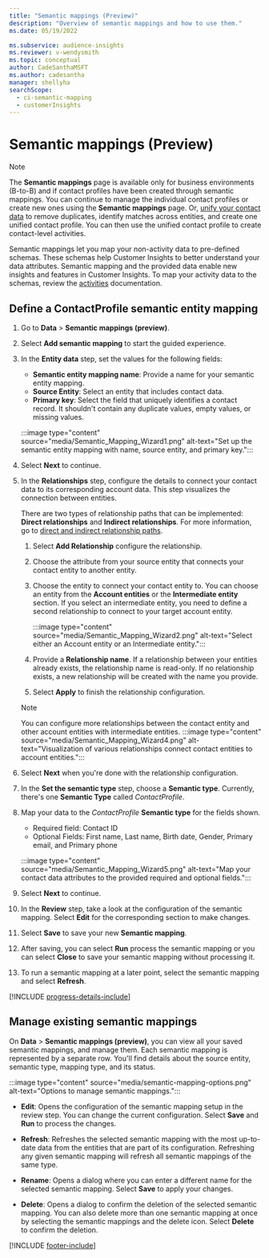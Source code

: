 ```yaml
---
title: "Semantic mappings (Preview)"
description: "Overview of semantic mappings and how to use them." 
ms.date: 05/19/2022

ms.subservice: audience-insights
ms.reviewer: v-wendysmith
ms.topic: conceptual
author: CadeSanthaMSFT
ms.author: cadesantha
manager: shellyha
searchScope: 
  - ci-semantic-mapping
  - customerInsights
---
```


# Semantic mappings (Preview)

> [!NOTE]
> The **Semantic mappings** page is available only for business environments (B-to-B) and if contact profiles have been created through semantic mappings. You can continue to manage the individual contact profiles or create new ones using the **Semantic mappings** page. Or, [unify your contact data](data-unification-contacts.md) to remove duplicates, identify matches across entities, and create one unified contact profile. You can then use the unified contact profile to create contact-level activities.

Semantic mappings let you map your non-activity data to pre-defined schemas. These schemas help Customer Insights to better understand your data attributes. Semantic mapping and the provided data enable new insights and features in Customer Insights. To map your activity data to the schemas, review the [activities](activities.md) documentation.

## Define a ContactProfile semantic entity mapping

1. Go to **Data** > **Semantic mappings (preview)**.

1. Select **Add semantic mapping** to start the guided experience.

1. In the **Entity data** step, set the values for the following fields:

   - **Semantic entity mapping name**: Provide a name for your semantic entity mapping.
   - **Source Entity**: Select an entity that includes contact data.
   - **Primary key**: Select the field that uniquely identifies a contact record. It shouldn't contain any duplicate values, empty values, or missing values.

   :::image type="content" source="media/Semantic_Mapping_Wizard1.png" alt-text="Set up the semantic entity mapping with name, source entity, and primary key.":::

1. Select **Next** to continue.

1. In the **Relationships** step, configure the details to connect your contact data to its corresponding account data. This step visualizes the connection between entities.  

   There are two types of relationship paths that can be implemented: **Direct relationships** and **Indirect relationships**. For more information, go to [direct and indirect relationship paths](relationships.md#relationship-paths).

   1. Select **Add Relationship** configure the relationship.
   1. Choose the attribute from your source entity that connects your contact entity to another entity.
   1. Choose the entity to connect your contact entity to. You can choose an entity from the **Account entities** or the **Intermediate entity** section. If you select an intermediate entity, you need to define a second relationship to connect to your target account entity.

      :::image type="content" source="media/Semantic_Mapping_Wizard2.png" alt-text="Select either an Account entity or an Intermediate entity.":::

   1. Provide a **Relationship name**. If a relationship between your entities already exists, the relationship name is read-only. If no relationship exists, a new relationship will be created with the name you provide.
   1. Select **Apply** to finish the relationship configuration.

   > [!NOTE]
   > You can configure more relationships between the contact entity and other account entities with intermediate entities.
   >  :::image type="content" source="media/Semantic_Mapping_Wizard4.png" alt-text="Visualization of various relationships connect contact entities to account entities.":::

1. Select **Next** when you're done with the relationship configuration.

1. In the **Set the semantic type** step, choose a **Semantic type**. Currently, there's one **Semantic Type** called *ContactProfile*.

1. Map your data to the *ContactProfile* **Semantic type** for the fields shown.
   - Required field: Contact ID
   - Optional Fields: First name, Last name, Birth date, Gender, Primary email, and Primary phone

   :::image type="content" source="media/Semantic_Mapping_Wizard5.png" alt-text="Map your contact data attributes to the provided required and optional fields.":::

1. Select **Next** to continue.

1. In the **Review** step, take a look at the configuration of the semantic mapping. Select **Edit** for the corresponding section to make changes.

1. Select **Save** to save your new **Semantic mapping**.

1. After saving, you can select **Run** process the semantic mapping or you can select **Close** to save your semantic mapping without processing it.

1. To run a semantic mapping at a later point, select the semantic mapping and select **Refresh**.

[!INCLUDE [progress-details-include](includes/progress-details-pane.md)]

## Manage existing semantic mappings

On **Data** > **Semantic mappings (preview)**, you can view all your saved semantic mappings, and manage them. Each semantic mapping is represented by a separate row. You'll find details about the source entity, semantic type, mapping type, and its status.

:::image type="content" source="media/semantic-mapping-options.png" alt-text="Options to manage semantic mappings.":::

- **Edit**: Opens the configuration of the semantic mapping setup in the review step. You can change the current configuration. Select **Save** and **Run** to process the changes.

- **Refresh**: Refreshes the selected semantic mapping with the most up-to-date data from the entities that are part of its configuration. Refreshing any given semantic mapping will refresh all semantic mappings of the same type.

- **Rename**: Opens a dialog where you can enter a different name for the selected semantic mapping. Select **Save** to apply your changes.

- **Delete**: Opens a dialog to confirm the deletion of the selected semantic mapping. You can also delete more than one semantic mapping at once by selecting the semantic mappings and the delete icon. Select **Delete** to confirm the deletion.

[!INCLUDE [footer-include](includes/footer-banner.md)]
